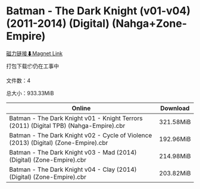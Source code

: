# Batman - The Dark Knight (v01-v04) (2011-2014) (Digital) (Nahga+Zone-Empire)

[磁力链接⬇Magnet Link](magnet:?xt=urn:btih:8011f2e4d280bbcc99a8555e5f9da307868faeda&dn=Batman%20-%20The%20Dark%20Knight%20%28v01-v04%29%20%282011-2014%29%20%28Digital%29%20%28Nahga%2BZone-Empire%29)

打包下载📦仍在工事中

文件数：4

总大小：933.33MiB

Online | Download
--- | ---
Batman - The Dark Knight v01 - Knight Terrors (2011) (Digital TPB) (Nahga-Empire).cbr | 321.58MiB
Batman - The Dark Knight v02 - Cycle of Violence (2013) (Digital) (Zone-Empire).cbr | 192.96MiB
Batman - The Dark Knight v03 - Mad (2014) (Digital) (Zone-Empire).cbr | 214.98MiB
Batman - The Dark Knight v04 - Clay (2014) (Digital) (Zone-Empire).cbr | 203.82MiB